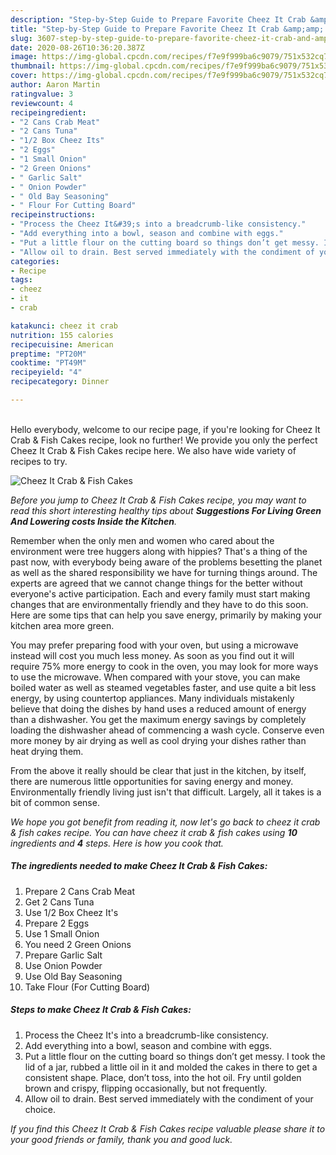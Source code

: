 ```yaml
---
description: "Step-by-Step Guide to Prepare Favorite Cheez It Crab &amp;amp; Fish Cakes"
title: "Step-by-Step Guide to Prepare Favorite Cheez It Crab &amp;amp; Fish Cakes"
slug: 3607-step-by-step-guide-to-prepare-favorite-cheez-it-crab-and-amp-fish-cakes
date: 2020-08-26T10:36:20.387Z
image: https://img-global.cpcdn.com/recipes/f7e9f999ba6c9079/751x532cq70/cheez-it-crab-fish-cakes-recipe-main-photo.jpg
thumbnail: https://img-global.cpcdn.com/recipes/f7e9f999ba6c9079/751x532cq70/cheez-it-crab-fish-cakes-recipe-main-photo.jpg
cover: https://img-global.cpcdn.com/recipes/f7e9f999ba6c9079/751x532cq70/cheez-it-crab-fish-cakes-recipe-main-photo.jpg
author: Aaron Martin
ratingvalue: 3
reviewcount: 4
recipeingredient:
- "2 Cans Crab Meat"
- "2 Cans Tuna"
- "1/2 Box Cheez Its"
- "2 Eggs"
- "1 Small Onion"
- "2 Green Onions"
- " Garlic Salt"
- " Onion Powder"
- " Old Bay Seasoning"
- " Flour For Cutting Board"
recipeinstructions:
- "Process the Cheez It&#39;s into a breadcrumb-like consistency."
- "Add everything into a bowl, season and combine with eggs."
- "Put a little flour on the cutting board so things don’t get messy. I took the lid of a jar, rubbed a little oil in it and molded the cakes in there to get a consistent shape. Place, don’t toss, into the hot oil. Fry until golden brown and crispy, flipping occasionally, but not frequently."
- "Allow oil to drain. Best served immediately with the condiment of your choice."
categories:
- Recipe
tags:
- cheez
- it
- crab

katakunci: cheez it crab 
nutrition: 155 calories
recipecuisine: American
preptime: "PT20M"
cooktime: "PT49M"
recipeyield: "4"
recipecategory: Dinner

---
```

<br>
Hello everybody, welcome to our recipe page, if you're looking for Cheez It Crab &amp; Fish Cakes recipe, look no further! We provide you only the perfect Cheez It Crab &amp; Fish Cakes recipe here. We also have wide variety of recipes to try.
<br>


![Cheez It Crab &amp; Fish Cakes](https://img-global.cpcdn.com/recipes/f7e9f999ba6c9079/751x532cq70/cheez-it-crab-fish-cakes-recipe-main-photo.jpg)

<i>Before you jump to Cheez It Crab &amp; Fish Cakes recipe, you may want to read this short interesting healthy tips about 
<strong>Suggestions For Living Green And Lowering costs Inside the Kitchen</strong>.</i>
</br>

Remember when the only men and women who cared about the environment were tree huggers along with hippies? That's a thing of the past now, with everybody being aware of the problems besetting the planet as well as the shared responsibility we have for turning things around. The experts are agreed that we cannot change things for the better without everyone's active participation. Each and every family must start making changes that are environmentally friendly and they have to do this soon. Here are some tips that can help you save energy, primarily by making your kitchen area more green.

You may prefer preparing food with your oven, but using a microwave instead will cost you much less money. As soon as you find out it will require 75% more energy to cook in the oven, you may look for more ways to use the microwave. When compared with your stove, you can make boiled water as well as steamed vegetables faster, and use quite a bit less energy, by using countertop appliances. Many individuals mistakenly believe that doing the dishes by hand uses a reduced amount of energy than a dishwasher. You get the maximum energy savings by completely loading the dishwasher ahead of commencing a wash cycle. Conserve even more money by air drying as well as cool drying your dishes rather than heat drying them.

From the above it really should be clear that just in the kitchen, by itself, there are numerous little opportunities for saving energy and money. Environmentally friendly living just isn't that difficult. Largely, all it takes is a bit of common sense.


<i>We hope you got benefit from reading it, now let's go back to cheez it crab &amp; fish cakes recipe. You can have cheez it crab &amp; fish cakes using <strong>10</strong> ingredients and <strong>4</strong> steps. Here is how you cook that.
</i>

##### The ingredients needed to make Cheez It Crab &amp; Fish Cakes:

1. Prepare 2 Cans Crab Meat
1. Get 2 Cans Tuna
1. Use 1/2 Box Cheez It&#39;s
1. Prepare 2 Eggs
1. Use 1 Small Onion
1. You need 2 Green Onions
1. Prepare  Garlic Salt
1. Use  Onion Powder
1. Use  Old Bay Seasoning
1. Take  Flour (For Cutting Board)


##### Steps to make Cheez It Crab &amp; Fish Cakes:

1. Process the Cheez It&#39;s into a breadcrumb-like consistency.
1. Add everything into a bowl, season and combine with eggs.
1. Put a little flour on the cutting board so things don’t get messy. I took the lid of a jar, rubbed a little oil in it and molded the cakes in there to get a consistent shape. Place, don’t toss, into the hot oil. Fry until golden brown and crispy, flipping occasionally, but not frequently.
1. Allow oil to drain. Best served immediately with the condiment of your choice.


<i>If you find this Cheez It Crab &amp; Fish Cakes recipe valuable please share it to your good friends or family, thank you and good luck.</i>
